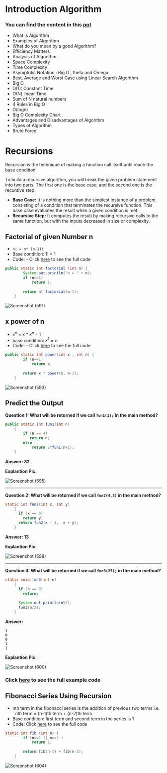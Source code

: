 # Introduction Algorithm


### You can find the content in this [ppt](./Algorithm%20IntroductionPPT.pdf)

- What is Algorithm
- Examples of Algorithm
- What do you mean by a good Algorithm?
- Efficiency Matters
- Analysis of Algorithm
- Space Complexity
- Time Complexity
- Asymptotic Notation : Big O , theta and Omega
- Best, Average and Worst Case using Linear Search Algorithm
- Big O 
- O(1): Constant Time
- O(N) linear Time
- Sum of N natural numbers
- 4 Rules in Big O
- O(logn)
- Big O Complexity Chart
- Advantages and Disadvantages of Algorithm
- Types of Algorithm
- Brute Force


# Recursions

Recursion is the technique of making a function call itself until reach the base condition

To build a recursive algorithm, you will break the given problem statement into two parts. The first one is the base case, and the second one is the recursive step.

- **Base Case:** It is nothing more than the simplest instance of a problem, consisting of a condition that terminates the recursive function. This base case evaluates the result when a given condition is met.
- **Recursive Step:** It computes the result by making recursive calls to the same function, but with the inputs decreased in size or complexity.

## Factorial of given Number n

- `n! = n* (n-1)!`
- Base condition: 1! = 1
- Code: - Click [here](./FactorialOfNum.java) to see the full code
```java
public static int factorial (int n) {
		System.out.println("n = " + n);
		if (n==1)
			return 1;
		
		return n* factorial(n-1);
	}
```
![Screenshot (591)](https://user-images.githubusercontent.com/70228962/173191985-023fe3a7-0055-4dbf-96c8-09b046007f00.png)

## x power of n

- $x^n$ = x * $x^n-1$
- base condition: $x^1$ = x
- Code: - Click [here](./xPowerOfN.java) to see the full code
```java
public static int power(int x , int n) {
		if (n==1)
			return x;
		
		return x * power(x, n-1);
	}
```
![Screenshot (593)](https://user-images.githubusercontent.com/70228962/173192249-051c7b5b-49f7-4103-97d5-075a62876131.png)


## Predict the Output 

**Question 1: What will be returned if we call `fun1(1);` in the main method?**
```java
public static int fun1(int n)
	{
	    if (n == 4)
	       return n;
	    else 
	    	return 2*fun1(n+1);
	}
```

**Answer: 32**

**Explantion Pic:**

![Screenshot (595)](https://user-images.githubusercontent.com/70228962/173192402-6e00d704-de00-400c-9b85-79e651731e19.png)

---

**Question 2: What will be returned if we call `fun2(4,3)` in the main method?**
```java
static int fun2(int x, int y) 
	{
	  if (x == 0)
	    return y;
	  return fun2(x - 1,  x + y);
	} 
```

**Answer: 13**

**Explantion Pic:**

![Screenshot (598)](https://user-images.githubusercontent.com/70228962/173192588-c62fff0a-94e0-407b-8ce4-a337b5bd948f.png)

---

**Question 3: What will be returned if we call `fun3(25);` in the main method?**
```java
static void fun3(int n)
	{
	  if (n == 0)
	    return;
	 
	  System.out.println(n%2);
	  fun3(n/2);
	} 
```

**Answer:**
```
1
0
0
1
1
```

**Explantion Pic:**

![Screenshot (600)](https://user-images.githubusercontent.com/70228962/173192638-9d64275b-12a6-4e61-a052-b81bcd0308c2.png)

### Click [here](./examples.java) to see the full example code

## Fibonacci Series Using Recursion

- nth term in the fibonacci series is the addition of previous two terms i.e. ` nth term  =  (n-1)th term + (n-2)th term
- Base condition: first term and second term in the series is 1
- Code: Click [here](/FibDemo.java) to see the full code
```java
static int fib (int n) {
		if (n==1 || n==2 )
			return 1;
		
		return fib(n-1) + fib(n-2);
	}
```

![Screenshot (604)](https://user-images.githubusercontent.com/70228962/173192883-ce5c668e-53cc-44da-97cf-85bc75b5084f.png)
